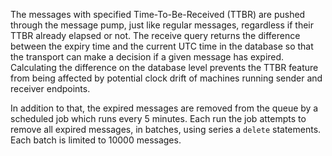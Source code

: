 The messages with specified Time-To-Be-Received (TTBR) are pushed through the message pump, just like regular messages, regardless if their TTBR already elapsed or not. The receive query returns the difference between the expiry time and the current UTC time in the database so that the transport can make a decision if a given message has expired. Calculating the difference on the database level prevents the TTBR feature from being affected by potential clock drift of machines running sender and receiver endpoints.

In addition to that, the expired messages are removed from the queue by a scheduled job which runs every 5 minutes. Each run the job attempts to remove all expired messages, in batches, using series a `delete` statements. Each batch is limited to 10000 messages.
